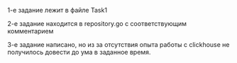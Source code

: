 
1-e задание лежит в файле Task1

2-e задание находится в repository.go с соответствующим комментарием

3-e задание написано, но из за отсутствия опыта работы с clickhouse не получилось довести до ума в заданное время.
